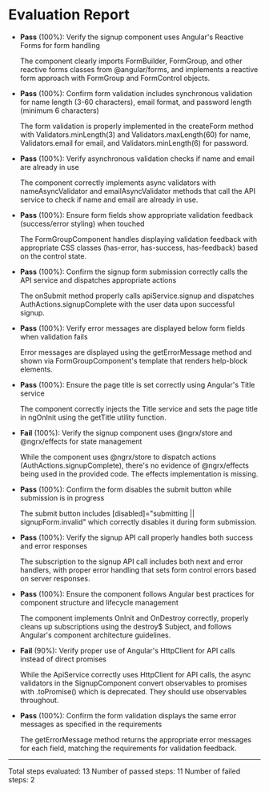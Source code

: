 # Evaluation Report

- **Pass** (100%): Verify the signup component uses Angular's Reactive Forms for form handling
  
  The component clearly imports FormBuilder, FormGroup, and other reactive forms classes from @angular/forms, and implements a reactive form approach with FormGroup and FormControl objects.

- **Pass** (100%): Confirm form validation includes synchronous validation for name length (3-60 characters), email format, and password length (minimum 6 characters)
  
  The form validation is properly implemented in the createForm method with Validators.minLength(3) and Validators.maxLength(60) for name, Validators.email for email, and Validators.minLength(6) for password.

- **Pass** (100%): Verify asynchronous validation checks if name and email are already in use
  
  The component correctly implements async validators with nameAsyncValidator and emailAsyncValidator methods that call the API service to check if name and email are already in use.

- **Pass** (100%): Ensure form fields show appropriate validation feedback (success/error styling) when touched
  
  The FormGroupComponent handles displaying validation feedback with appropriate CSS classes (has-error, has-success, has-feedback) based on the control state.

- **Pass** (100%): Confirm the signup form submission correctly calls the API service and dispatches appropriate actions
  
  The onSubmit method properly calls apiService.signup and dispatches AuthActions.signupComplete with the user data upon successful signup.

- **Pass** (100%): Verify error messages are displayed below form fields when validation fails
  
  Error messages are displayed using the getErrorMessage method and shown via FormGroupComponent's template that renders help-block elements.

- **Pass** (100%): Ensure the page title is set correctly using Angular's Title service
  
  The component correctly injects the Title service and sets the page title in ngOnInit using the getTitle utility function.

- **Fail** (100%): Verify the signup component uses @ngrx/store and @ngrx/effects for state management
  
  While the component uses @ngrx/store to dispatch actions (AuthActions.signupComplete), there's no evidence of @ngrx/effects being used in the provided code. The effects implementation is missing.

- **Pass** (100%): Confirm the form disables the submit button while submission is in progress
  
  The submit button includes [disabled]="submitting || signupForm.invalid" which correctly disables it during form submission.

- **Pass** (100%): Verify the signup API call properly handles both success and error responses
  
  The subscription to the signup API call includes both next and error handlers, with proper error handling that sets form control errors based on server responses.

- **Pass** (100%): Ensure the component follows Angular best practices for component structure and lifecycle management
  
  The component implements OnInit and OnDestroy correctly, properly cleans up subscriptions using the destroy$ Subject, and follows Angular's component architecture guidelines.

- **Fail** (90%): Verify proper use of Angular's HttpClient for API calls instead of direct promises
  
  While the ApiService correctly uses HttpClient for API calls, the async validators in the SignupComponent convert observables to promises with .toPromise() which is deprecated. They should use observables throughout.

- **Pass** (100%): Confirm the form validation displays the same error messages as specified in the requirements
  
  The getErrorMessage method returns the appropriate error messages for each field, matching the requirements for validation feedback.

---

Total steps evaluated: 13
Number of passed steps: 11
Number of failed steps: 2